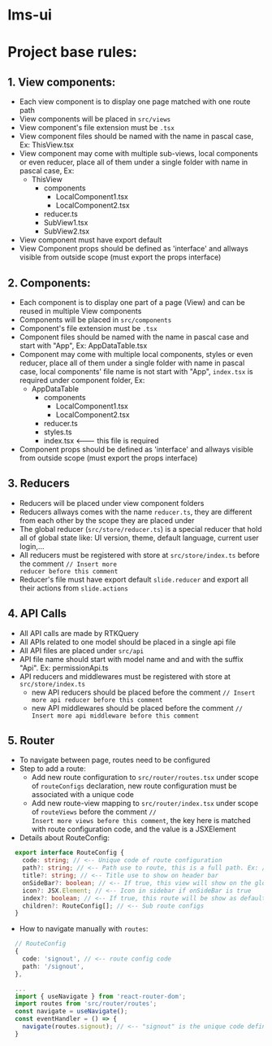 # lms-ui

# Project base rules:

## 1. View components:
  - Each view component is to display one page matched with one route path
  - View components will be placed in <code>src/views</code>
  - View component's file extension must be <code>.tsx</code>
  - View component files should be named with the name in pascal case, Ex: ThisView.tsx
  - View component may come with multiple sub-views, local components or even reducer, place all of them under a single folder with name in pascal case, Ex:
    - ThisView
      - components
        - LocalComponent1.tsx
        - LocalComponent2.tsx
      - reducer.ts
      - SubView1.tsx
      - SubView2.tsx
  - View component must have export default
  - View Component props should be defined as 'interface' and allways visible from outside scope (must export the props interface)

## 2. Components:
  - Each component is to display one part of a page (View) and can be reused in multiple View components
  - Components will be placed in <code>src/components</code>
  - Component's file extension must be <code>.tsx</code>
  - Component files should be named with the name in pascal case and start with "App", Ex: AppDataTable.tsx
  - Component may come with multiple local components, styles or even reducer, place all of them under a single folder with name in pascal case, local components' file name is not start with "App", <code>index.tsx</code> is required under component folder, Ex:
    - AppDataTable
      - components
        - LocalComponent1.tsx
        - LocalComponent2.tsx
      - reducer.ts
      - styles.ts
      - index.tsx  <--- this file is required
  - Component props should be defined as 'interface' and allways visible from outside scope (must export the props interface)

## 3. Reducers
  - Reducers will be placed under view component folders
  - Reducers allways comes with the name <code>reducer.ts</code>, they are different from each other by the scope they are placed under
  - The global reducer (<code>src/store/reducer.ts</code>) is a special reducer that hold all of global state like: UI version, theme, default language, current user login,...
  - All reducers must be registered with store at <code>src/store/index.ts</code> before the comment <code>// Insert more reducer before this comment</code>
  - Reducer's file must have export default <code>slide.reducer</code> and export all their actions from <code>slide.actions</code>

## 4. API Calls
  - All API calls are made by RTKQuery
  - All APIs related to one model should be placed in a single api file
  - All API files are placed under <code>src/api</code>
  - API file name should start with model name and and with the suffix "Api". Ex: permissionApi.ts
  - API reducers and middlewares must be registered with store at <code>src/store/index.ts</code>
    - new API reducers should be placed before the comment <code>// Insert more api reducer before this comment</code>
    - new API middlewares should be placed before the comment <code>// Insert more api middleware before this comment</code>

## 5. Router
  - To navigate between page, routes need to be configured
  - Step to add a route:
    - Add new route configuration to <code>src/router/routes.tsx</code> under scope of <code>routeConfigs</code> declaration, new route configuration must be associated with a unique code
    - Add new route-view mapping to <code>src/router/index.tsx</code> under scope of <code>routeViews</code> before the comment <code>// Insert more views before this comment</code>, the key here is matched with route configuration code, and the value is a JSXElement
  - Details about RouteConfig:
  ``` typescript
    export interface RouteConfig {
      code: string; // <-- Unique code of route configuration
      path?: string; // <-- Path use to route, this is a full path. Ex: /management/permissions
      title?: string; // <-- Title use to show on header bar
      onSideBar?: boolean; // <-- If true, this view will show on the global side bar
      icon?: JSX.Element; // <-- Icon in sidebar if onSideBar is true
      index?: boolean; // <-- If true, this route will be show as default when its parent is not available to route
      children?: RouteConfig[]; // <-- Sub route configs
    }
  ```
  - How to navigate manually with <code>routes</code>:
  ``` typescript
    // RouteConfig
    {
      code: 'signout', // <-- route config code
      path: '/signout',
    },

    ...
    import { useNavigate } from 'react-router-dom';
    import routes from 'src/router/routes';
    const navigate = useNavigate();
    const eventHandler = () => {
      navigate(routes.signout); // <-- "signout" is the unique code defined in RouteConfig
    }
  ```
